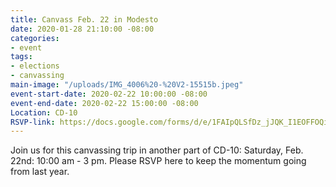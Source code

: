 ```yaml
---
title: Canvass Feb. 22 in Modesto
date: 2020-01-28 21:10:00 -08:00
categories:
- event
tags:
- elections
- canvassing
main-image: "/uploads/IMG_4006%20-%20V2-15515b.jpeg"
event-start-date: 2020-02-22 10:00:00 -08:00
event-end-date: 2020-02-22 15:00:00 -08:00
Location: CD-10
RSVP-link: https://docs.google.com/forms/d/e/1FAIpQLSfDz_jJQK_I1EOFFOQiw1sUHUwUO3f3CwZg3TiSECrsf-tvOg/viewform
---
```


Join us for this canvassing trip in another part of CD-10: Saturday, Feb. 22nd:  10:00 am - 3 pm.  Please RSVP here to keep the momentum going from last year. 